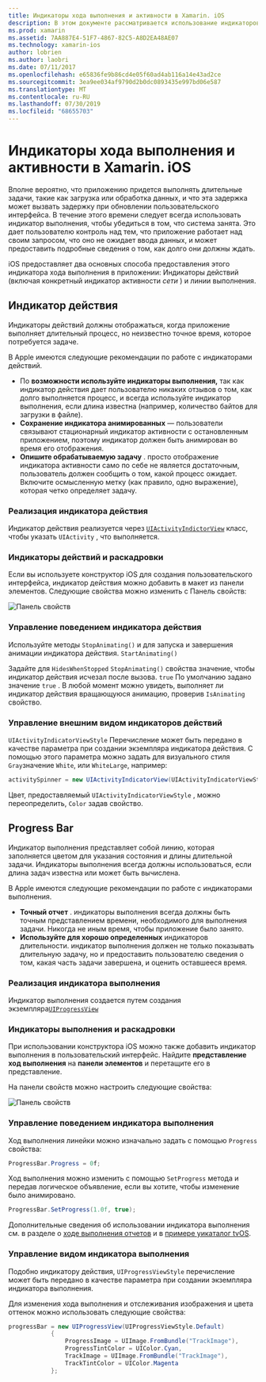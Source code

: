 ```yaml
---
title: Индикаторы хода выполнения и активности в Xamarin. iOS
description: В этом документе рассматривается использование индикаторов хода выполнения и активности в Xamarin. iOS. В нем описывается, как использовать их как программно, так и с помощью раскадровки.
ms.prod: xamarin
ms.assetid: 7AA887E4-51F7-4867-82C5-A8D2EA48AE07
ms.technology: xamarin-ios
author: lobrien
ms.author: laobri
ms.date: 07/11/2017
ms.openlocfilehash: e65836fe9b86cd4e05f60ad4ab116a14e43ad2ce
ms.sourcegitcommit: 3ea9ee034af9790d2b0dc0893435e997bd06e587
ms.translationtype: MT
ms.contentlocale: ru-RU
ms.lasthandoff: 07/30/2019
ms.locfileid: "68655703"
---
```

# <a name="progress-and-activity-indicators-in-xamarinios"></a>Индикаторы хода выполнения и активности в Xamarin. iOS

Вполне вероятно, что приложению придется выполнять длительные задачи, такие как загрузка или обработка данных, и что эта задержка может вызвать задержку при обновлении пользовательского интерфейса. В течение этого времени следует всегда использовать индикатор выполнения, чтобы убедиться в том, что система занята. Это дает пользователю контроль над тем, что приложение работает над своим запросом, что оно не ожидает ввода данных, и может предоставить подробные сведения о том, как долго они должны ждать.

iOS предоставляет два основных способа предоставления этого индикатора хода выполнения в приложении: Индикаторы действий (включая конкретный индикатор активности _сети_ ) и линии выполнения.

## <a name="activity-indicator"></a>Индикатор действия

Индикаторы действий должны отображаться, когда приложение выполняет длительный процесс, но неизвестно точное время, которое потребуется задаче.

В Apple имеются следующие рекомендации по работе с индикаторами действий.

- По **возможности используйте индикаторы выполнения,** так как индикатор действия дает пользователю никаких отзывов о том, как долго выполняется процесс, и всегда используйте индикатор выполнения, если длина известна (например, количество байтов для загрузки в файле).
- **Сохранение индикатора анимированных** — пользователи связывают стационарный индикатор активности с остановленным приложением, поэтому индикатор должен быть анимирован во время его отображения.
- **Опишите обрабатываемую задачу** . просто отображение индикатора активности само по себе не является достаточным, пользователь должен сообщить о том, какой процесс ожидает. Включите осмысленную метку (как правило, одно выражение), которая четко определяет задачу.

### <a name="implementing-an-activity-indicator"></a>Реализация индикатора действия

Индикатор действия реализуется через [`UIActivityIndictorView`](xref:UIKit.UIActivityIndicatorView) класс, чтобы указать `UIActivity` , что выполняется.

### <a name="activity-indicators-and-storyboards"></a>Индикаторы действий и раскадровки

Если вы используете конструктор iOS для создания пользовательского интерфейса, индикатор действия можно добавить в макет из панели элементов. Следующие свойства можно изменить с Панель свойств:

![Панель свойств](progress-activity-indicator-images/progress-indicator1.png)

### <a name="managing-activity-indicator-behavior"></a>Управление поведением индикатора действия

Используйте методы `StopAnimating()` и для запуска и завершения анимации индикатора действия. `StartAnimating()`

Задайте для `HidesWhenStopped` `StopAnimating()` свойства значение, чтобы индикатор действия исчезал после вызова. `true` По умолчанию задано значение `true` . В любой момент можно увидеть, выполняет ли индикатор действия вращающуюся анимацию, проверив `IsAnimating` свойство. 


### <a name="managing-activity-indicator-appearances"></a>Управление внешним видом индикаторов действий

`UIActivityIndicatorViewStyle` Перечисление может быть передано в качестве параметра при создании экземпляра индикатора действия. С помощью этого параметра можно задать для визуального стиля `Gray`значение `White`, или `WhiteLarge`, например:

```csharp
activitySpinner = new UIActivityIndicatorView(UIActivityIndicatorViewStyle.WhiteLarge);
```

Цвет, предоставляемый `UIActivityIndicatorViewStyle` , можно переопределить, `Color` задав свойство.

## <a name="progress-bar"></a>Progress Bar

Индикатор выполнения представляет собой линию, которая заполняется цветом для указания состояния и длины длительной задачи. Индикаторы выполнения всегда должны использоваться, если длина задач известна или может быть вычислена.

В Apple имеются следующие рекомендации по работе с индикаторами выполнения.

- **Точный отчет** . индикаторы выполнения всегда должны быть точным представлением времени, необходимого для выполнения задачи. Никогда не иным время, чтобы приложение было занято.
- **Используйте для хорошо определенных** индикаторов длительности. индикатор выполнения должен не только показывать длительную задачу, но и предоставить пользователю сведения о том, какая часть задачи завершена, и оценить оставшееся время.

### <a name="implementing-an-progress-bar"></a>Реализация индикатора выполнения

Индикатор выполнения создается путем создания экземпляра[`UIProgressView`](xref:UIKit.UIProgressView)

### <a name="progress-bars-and-storyboards"></a>Индикаторы выполнения и раскадровки

При использовании конструктора iOS можно также добавить индикатор выполнения в пользовательский интерфейс. Найдите **представление ход выполнения** на **панели элементов** и перетащите его в представление.

На панели свойств можно настроить следующие свойства:

![Панель свойств](progress-activity-indicator-images/progress-indicator3.png)


### <a name="managing-progress-bar-behavior"></a>Управление поведением индикатора выполнения

Ход выполнения линейки можно изначально задать с помощью `Progress` свойства:

```csharp
ProgressBar.Progress = 0f;
```

Ход выполнения можно изменить с помощью `SetProgress` метода и передав логическое объявление, если вы хотите, чтобы изменение было анимировано.

```csharp
ProgressBar.SetProgress(1.0f, true);
```

Дополнительные сведения об использовании индикатора выполнения см. в разделе о [ходе выполнения отчетов](https://github.com/xamarin/recipes/tree/master/Recipes/cross-platform/networking/download_progress) и в [примере уикаталог tvOS](https://docs.microsoft.com/samples/xamarin/ios-samples/tvos-uicatalog).

### <a name="managing-progress-bar-appearance"></a>Управление видом индикатора выполнения

Подобно индикатору действия, `UIProgressViewStyle` перечисление может быть передано в качестве параметра при создании экземпляра индикатора выполнения.

Для изменения хода выполнения и отслеживания изображения и цвета оттенок можно использовать следующие свойства:

```csharp
progressBar = new UIProgressView(UIProgressViewStyle.Default)
            {
                ProgressImage = UIImage.FromBundle("TrackImage"),
                ProgressTintColor = UIColor.Cyan,
                TrackImage = UIImage.FromBundle("TrackImage"),
                TrackTintColor = UIColor.Magenta
            }; 
```



